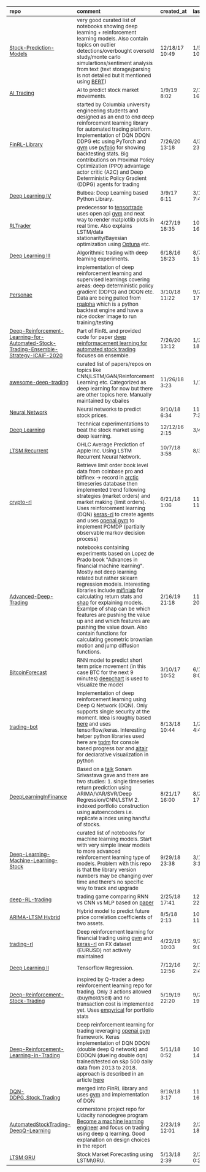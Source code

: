 | <sub>repo</sub>                                                                                                                                                                                                           | <sub>comment</sub>                                                                                                                                                                                                                                                                                                                                                                                                                                                                                                                                                                                    | <sub>created_at</sub>     | <sub>last_commit</sub>    | <sub>star_count</sub>   | <sub>repo_status</sub>              | <sub>rating</sub>   |
|:--------------------------------------------------------------------------------------------------------------------------------------------------------------------------------------------------------------------------|:------------------------------------------------------------------------------------------------------------------------------------------------------------------------------------------------------------------------------------------------------------------------------------------------------------------------------------------------------------------------------------------------------------------------------------------------------------------------------------------------------------------------------------------------------------------------------------------------------|:--------------------------|:--------------------------|:------------------------|:------------------------------------|:--------------------|
| <sub>[Stock-Prediction-Models](https://github.com/huseinzol05/Stock-Prediction-Models)</sub>                                                                                                                              | <sub>very good curated list of notebooks showing deep learning + reinforcement learning models. Also contain topics on outlier detections/overbought oversold study/monte carlo simulartions/sentiment analysis from text (text storage/parsing is not detailed but it mentioned using [BERT](https://github.com/google-research/bert))</sub>                                                                                                                                                                                                                                                         | <sub>12/18/17 10:49</sub> | <sub>1/5/21 10:31</sub>   | <sub>3599.0</sub>       | <sub>:heavy_check_mark:</sub>       | <sub>:star:x5</sub> |
| <sub>[AI Trading](https://github.com/borisbanushev/stockpredictionai/blob/master/readme2.md)</sub>                                                                                                                        | <sub>AI to predict stock market movements.</sub>                                                                                                                                                                                                                                                                                                                                                                                                                                                                                                                                                      | <sub>1/9/19 8:02</sub>    | <sub>2/11/19 16:32</sub>  | <sub>2857.0</sub>       | <sub>:heavy_multiplication_x:</sub> | <sub>:star:x5</sub> |
| <sub>[FinRL-Library](https://github.com/AI4Finance-LLC/FinRL-Library)</sub>                                                                                                                                               | <sub>started by Columbia university engineering students and designed as an end to end deep reinforcement learning library for automated trading platform. Implementation of DQN DDQN DDPG etc using PyTorch and [gym](https://gym.openai.com/) use [pyfolio](https://github.com/quantopian/pyfolio) for showing backtesting stats. Big contributions on Proximal Policy Optimization (PPO) advantage actor critic (A2C) and Deep Deterministic Policy Gradient (DDPG) agents for trading</sub>                                                                                                       | <sub>7/26/20 13:18</sub>  | <sub>4/3/21 23:21</sub>   | <sub>1807.0</sub>       | <sub>:heavy_check_mark:</sub>       | <sub>:star:x5</sub> |
| <sub>[Deep Learning IV](https://github.com/achillesrasquinha/bulbea)</sub>                                                                                                                                                | <sub>Bulbea: Deep Learning based Python Library.</sub>                                                                                                                                                                                                                                                                                                                                                                                                                                                                                                                                                | <sub>3/9/17 6:11</sub>    | <sub>3/19/17 7:42</sub>   | <sub>1451.0</sub>       | <sub>:heavy_multiplication_x:</sub> | <sub>:star:x5</sub> |
| <sub>[RLTrader](https://github.com/notadamking/RLTrader)</sub>                                                                                                                                                            | <sub>predecessor to [tensortrade](https://github.com/tensortrade-org/tensortrade) uses open api [gym](https://gym.openai.com/) and neat way to render matplotlib plots in real time. Also explains LSTM/data stationarity/Bayesian optimization using [Optuna](https://github.com/optuna/optuna) etc.</sub>                                                                                                                                                                                                                                                                                           | <sub>4/27/19 18:35</sub>  | <sub>10/17/19 16:25</sub> | <sub>1304.0</sub>       | <sub>:heavy_check_mark:</sub>       | <sub>:star:x5</sub> |
| <sub>[Deep Learning III](https://github.com/Rachnog/Deep-Trading)</sub>                                                                                                                                                   | <sub>Algorithmic trading with deep learning experiments.</sub>                                                                                                                                                                                                                                                                                                                                                                                                                                                                                                                                        | <sub>6/18/16 18:23</sub>  | <sub>8/7/18 15:24</sub>   | <sub>1264.0</sub>       | <sub>:heavy_multiplication_x:</sub> | <sub>:star:x5</sub> |
| <sub>[Personae](https://github.com/Ceruleanacg/Personae)</sub>                                                                                                                                                            | <sub>implementation of deep reinforcement learning and supervised learnings covering areas: deep deterministic policy gradient (DDPG) and DDQN etc. Data are being pulled from [rqalpha](https://github.com/ricequant/rqalpha) which is a python backtest engine and have a nice docker image to run training/testing</sub>                                                                                                                                                                                                                                                                           | <sub>3/10/18 11:22</sub>  | <sub>9/2/18 17:21</sub>   | <sub>1142.0</sub>       | <sub>:heavy_multiplication_x:</sub> | <sub>:star:x5</sub> |
| <sub>[Deep-Reinforcement-Learning-for-Automated-Stock-Trading-Ensemble-Strategy-ICAIF-2020](https://github.com/AI4Finance-LLC/Deep-Reinforcement-Learning-for-Automated-Stock-Trading-Ensemble-Strategy-ICAIF-2020)</sub> | <sub>Part of FinRL and provided code for paper [deep reinformacement learning for automated stock trading](https://papers.ssrn.com/sol3/papers.cfm?abstract_id=3690996) focuses on ensemble.</sub>                                                                                                                                                                                                                                                                                                                                                                                                    | <sub>7/26/20 13:12</sub>  | <sub>1/21/21 18:11</sub>  | <sub>547.0</sub>        | <sub>:heavy_multiplication_x:</sub> | <sub>:star:x4</sub> |
| <sub>[awesome-deep-trading](https://github.com/cbailes/awesome-deep-trading)</sub>                                                                                                                                        | <sub>curated list of papers/repos on topics like CNN/LSTM/GAN/Reinforcement Learning etc. Categorized as deep learning for now but there are other topics here. Manually maintained by cbailes</sub>                                                                                                                                                                                                                                                                                                                                                                                                  | <sub>11/26/18 3:23</sub>  | <sub>1/1/21 9:41</sub>    | <sub>541.0</sub>        | <sub>:heavy_check_mark:</sub>       | <sub>:star:x4</sub> |
| <sub>[Neural Network](https://github.com/VivekPa/IntroNeuralNetworks)</sub>                                                                                                                                               | <sub>Neural networks to predict stock prices.</sub>                                                                                                                                                                                                                                                                                                                                                                                                                                                                                                                                                   | <sub>9/10/18 6:34</sub>   | <sub>11/21/18 7:39</sub>  | <sub>489.0</sub>        | <sub>:heavy_multiplication_x:</sub> | <sub>:star:x4</sub> |
| <sub>[Deep Learning](https://github.com/keon/deepstock)</sub>                                                                                                                                                             | <sub>Technical experimentations to beat the stock market using deep learning.</sub>                                                                                                                                                                                                                                                                                                                                                                                                                                                                                                                   | <sub>12/12/16 2:15</sub>  | <sub>3/4/17 8:37</sub>    | <sub>427.0</sub>        | <sub>:heavy_multiplication_x:</sub> | <sub>:star:x4</sub> |
| <sub>[LTSM Recurrent](https://github.com/VivekPa/AIAlpha)</sub>                                                                                                                                                           | <sub>OHLC Average Prediction of Apple Inc. Using LSTM Recurrent Neural Network.</sub>                                                                                                                                                                                                                                                                                                                                                                                                                                                                                                                 | <sub>10/7/18 3:58</sub>   | <sub>8/3/19 9:00</sub>    | <sub>1199.0</sub>       | <sub>:heavy_check_mark:</sub>       | <sub>:star:x4</sub> |
| <sub>[crypto-rl](https://github.com/sadighian/crypto-rl)</sub>                                                                                                                                                            | <sub>Retrieve limit order book level data from coinbase pro and bitfinex -> record in [arctic](https://github.com/man-group/arctic) timeseries database then implemented trend following strategies (market orders) and market making (limit orders). Uses reinforcement learning (DQN) [keras-rl](https://github.com/keras-rl/keras-rl) to create agents and uses [openai gym](https://gym.openai.com/) to implement POMDP (partially observable markov decision process)</sub>                                                                                                                      | <sub>6/21/18 1:06</sub>   | <sub>11/5/20 11:08</sub>  | <sub>345.0</sub>        | <sub>:heavy_check_mark:</sub>       | <sub>:star:x3</sub> |
| <sub>[Advanced-Deep-Trading](https://github.com/Rachnog/Advanced-Deep-Trading)</sub>                                                                                                                                      | <sub>notebooks containing experiments based on Lopez de Prado book "Advances in financial machine learning". Mostly not deep learning related but rather sklearn regression models. Interesting libraries include [mlfinlab](https://github.com/hudson-and-thames/mlfinlab) for calculating return stats and [shap](https://github.com/slundberg/shap) for explaining models. Examlpe of shap can be which features are pushing the value up and and which features are pushing the value down. Also contain functions for calculating geometric brownian motion and jump diffusion functions. </sub> | <sub>2/16/19 21:18</sub>  | <sub>11/29/20 20:12</sub> | <sub>319.0</sub>        | <sub>:heavy_check_mark:</sub>       | <sub>:star:x3</sub> |
| <sub>[BitcoinForecast](https://github.com/PiSimo/BitcoinForecast)</sub>                                                                                                                                                   | <sub>RNN model to predict short term price movement (in this case BTC for the next 9 minutes) [deepchart](https://pisimo.github.io/DeepChart/) is used to visualize the model </sub>                                                                                                                                                                                                                                                                                                                                                                                                                  | <sub>3/10/17 10:52</sub>  | <sub>6/11/18 8:07</sub>   | <sub>288.0</sub>        | <sub>:heavy_multiplication_x:</sub> | <sub>:star:x3</sub> |
| <sub>[trading-bot](https://github.com/pskrunner14/trading-bot)</sub>                                                                                                                                                      | <sub>Implementation of deep reinforcement learning using Deep Q Network (DQN). Only supports single security at the moment. Idea is roughly based [here](https://keon.github.io/deep-q-learning/) and uses tensorflow/keras. Interesting helper python libraries used here are [tqdm](https://tqdm.github.io/) for console based progress bar and [altair](https://altair-viz.github.io/) for declarative visualization in python </sub>                                                                                                                                                              | <sub>8/13/18 10:44</sub>  | <sub>1/23/20 4:41</sub>   | <sub>286.0</sub>        | <sub>:heavy_check_mark:</sub>       | <sub>:star:x3</sub> |
| <sub>[DeepLearningInFinance](https://github.com/sonaam1234/DeepLearningInFinance)</sub>                                                                                                                                   | <sub>Based on a [talk](https://towardsdatascience.com/deep-learning-in-finance-9e088cb17c03) Sonam Srivastava gave and there are two studies: 1. single timeseries return prediction using ARIMA/VAR/SVR/Deep Regression/CNN/LSTM 2. indexed portfolio construction using autoencoders i.e. replicate a index using handful of stocks. </sub>                                                                                                                                                                                                                                                         | <sub>8/21/17 16:00</sub>  | <sub>8/21/17 17:23</sub>  | <sub>266.0</sub>        | <sub>:heavy_multiplication_x:</sub> | <sub>:star:x3</sub> |
| <sub>[Deep-Learning-Machine-Learning-Stock](https://github.com/LastAncientOne/Deep-Learning-Machine-Learning-Stock)</sub>                                                                                                 | <sub>curated list of notebooks for machine learning models. Start with very simple linear models to more advanced reinforcement learning type of models. Problem with this repo is that the library version numbers may be changing over time and there's no specific way to track and upgrade</sub>                                                                                                                                                                                                                                                                                                  | <sub>9/29/18 23:38</sub>  | <sub>3/18/21 3:16</sub>   | <sub>264.0</sub>        | <sub>:heavy_check_mark:</sub>       | <sub>:star:x3</sub> |
| <sub>[deep-RL-trading](https://github.com/golsun/deep-RL-trading)</sub>                                                                                                                                                   | <sub>trading game comparing RNN vs CNN vs MLP based on [paper](https://arxiv.org/abs/1803.03916)</sub>                                                                                                                                                                                                                                                                                                                                                                                                                                                                                                | <sub>2/25/18 17:41</sub>  | <sub>12/1/20 22:06</sub>  | <sub>233.0</sub>        | <sub>:heavy_check_mark:</sub>       | <sub>:star:x3</sub> |
| <sub>[ARIMA-LTSM Hybrid](https://github.com/imhgchoi/Corr_Prediction_ARIMA_LSTM_Hybrid)</sub>                                                                                                                             | <sub>Hybrid model to predict future price correlation coefficients of two assets.</sub>                                                                                                                                                                                                                                                                                                                                                                                                                                                                                                               | <sub>8/5/18 2:13</sub>    | <sub>10/1/18 11:25</sub>  | <sub>219.0</sub>        | <sub>:heavy_multiplication_x:</sub> | <sub>:star:x3</sub> |
| <sub>[trading-rl](https://github.com/Kostis-S-Z/trading-rl)</sub>                                                                                                                                                         | <sub>Deep reinforcement learning for financial trading using [gym](https://gym.openai.com/) and [keras-rl](https://github.com/keras-rl/keras-rl) on FX dataset (EURUSD) not actively maintained</sub>                                                                                                                                                                                                                                                                                                                                                                                                 | <sub>4/22/19 10:03</sub>  | <sub>9/28/20 9:07</sub>   | <sub>179.0</sub>        | <sub>:heavy_multiplication_x:</sub> | <sub>:star:x3</sub> |
| <sub>[Deep Learning II](https://github.com/LiamConnell/deep-algotrading/tree/master/notebooks)</sub>                                                                                                                      | <sub>Tensorflow Regression.</sub>                                                                                                                                                                                                                                                                                                                                                                                                                                                                                                                                                                     | <sub>7/12/16 12:56</sub>  | <sub>2/16/18 2:43</sub>   | <sub>174.0</sub>        | <sub>:heavy_multiplication_x:</sub> | <sub>:star:x3</sub> |
| <sub>[Deep-Reinforcement-Stock-Trading](https://github.com/Albert-Z-Guo/Deep-Reinforcement-Stock-Trading)</sub>                                                                                                           | <sub>inspired by Q-trader a deep reinforcement learning repo for trading. Only 3 actions allowed (buy/hold/sell) and no transaction cost is implemented yet. Uses [empyrical](https://github.com/quantopian/empyrical) for portfolio stats</sub>                                                                                                                                                                                                                                                                                                                                                      | <sub>5/19/19 22:20</sub>  | <sub>9/27/20 19:22</sub>  | <sub>141.0</sub>        | <sub>:heavy_check_mark:</sub>       | <sub>:star:x3</sub> |
| <sub>[Deep-Reinforcement-Learning-in-Trading](https://github.com/saeed349/Deep-Reinforcement-Learning-in-Trading)</sub>                                                                                                   | <sub>Deep reinforcement learning for trading leveraging [openai gym](https://gym.openai.com/) framework. Keras implementation of DQN DDQN (double deep Q network) and DDDQN (dueling double dqn) trained/tested on s&p 500 daily data from 2013 to 2018. approach is described in an article [here](https://www.linkedin.com/pulse/deep-reinforcement-learning-trading-saeed-rahman)</sub>                                                                                                                                                                                                            | <sub>5/11/18 0:52</sub>   | <sub>10/26/19 14:22</sub> | <sub>137.0</sub>        | <sub>:heavy_check_mark:</sub>       | <sub>:star:x3</sub> |
| <sub>[DQN-DDPG_Stock_Trading](https://github.com/AI4Finance-LLC/DQN-DDPG_Stock_Trading)</sub>                                                                                                                             | <sub>merged into FinRL library and uses [gym](https://gym.openai.com/) and implementation of DQN</sub>                                                                                                                                                                                                                                                                                                                                                                                                                                                                                                | <sub>9/19/18 3:17</sub>   | <sub>11/26/20 16:58</sub> | <sub>135.0</sub>        | <sub>:heavy_multiplication_x:</sub> | <sub>:star:x3</sub> |
| <sub>[AutomatedStockTrading-DeepQ-Learning](https://github.com/sachink2010/AutomatedStockTrading-DeepQ-Learning)</sub>                                                                                                    | <sub>cornerstone project repo for Udacity nanodegree program [Become a machine learning engineer](https://www.udacity.com/course/machine-learning-engineer-nanodegree--nd009t) and focus on trading using deep q learning. Good explanation on design choices in the report</sub>                                                                                                                                                                                                                                                                                                                     | <sub>2/23/19 12:01</sub>  | <sub>2/25/20 18:16</sub>  | <sub>134.0</sub>        | <sub>:heavy_check_mark:</sub>       | <sub>:star:x3</sub> |
| <sub>[LTSM GRU](https://github.com/RajatHanda/Finance-Forecasting)</sub>                                                                                                                                                  | <sub>Stock Market Forecasting using LSTM\GRU.</sub>                                                                                                                                                                                                                                                                                                                                                                                                                                                                                                                                                   | <sub>5/13/18 2:39</sub>   | <sub>2/25/19 0:26</sub>   | <sub>11.0</sub>         | <sub>:heavy_multiplication_x:</sub> | <sub>:star:x3</sub> |